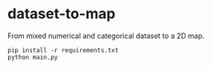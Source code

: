 # dataset-to-map

From mixed numerical and categorical dataset to a 2D map.

```
pip install -r requirements.txt
python main.py
```